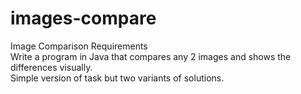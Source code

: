 # images-compare
Image Comparison Requirements<br>
Write a program in Java that compares any 2 images and shows the differences visually.<br>
Simple version of task but two variants of solutions.<br>
